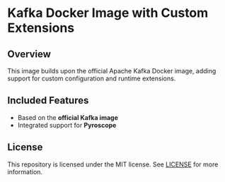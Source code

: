 # Kafka Docker Image with Custom Extensions

## Overview

This image builds upon the official Apache Kafka Docker image, adding support for custom configuration and runtime extensions.

## Included Features

- Based on the **official Kafka image**
- Integrated support for **Pyroscope**

## License
This repository is licensed under the MIT license. See [LICENSE](LICENSE) for more information.
